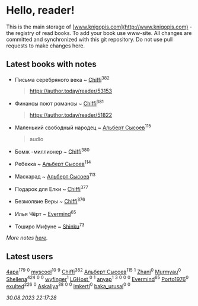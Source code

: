 # Hello, reader!
This is the main storage of [www.knigopis.com](http://www.knigopis.com) - the registry of read books.
To add your book use www-site. All changes are committed and synchronized with this git repository.
Do not use pull requests to make changes here.


## Latest books with notes
* Письма серебряного века ~ [Chiffi](users/105/105831994080785626680-google)<sup>382</sup>
    > https://author.today/reader/53153

* Финансы поют романсы ~ [Chiffi](users/105/105831994080785626680-google)<sup>381</sup>
    > https://author.today/reader/51822

* Маленький свободный народец ~ [Альберт Сысоев](users/474/47446642-vkontakte)<sup>115</sup>
    > audio

* Бомж -миллионер ~ [Chiffi](users/105/105831994080785626680-google)<sup>380</sup>

* Ребекка ~ [Альберт Сысоев](users/474/47446642-vkontakte)<sup>114</sup>

* Маскарад ~ [Альберт Сысоев](users/474/47446642-vkontakte)<sup>113</sup>

* Подарок для Елки ~ [Chiffi](users/105/105831994080785626680-google)<sup>377</sup>

* Безмолвие Веры ~ [Chiffi](users/105/105831994080785626680-google)<sup>376</sup>

* Илья Чёрт ~ [Evermind](users/302/302928912-vkontakte)<sup>65</sup>

* Тоширо Мифуне ~ [Shinku](users/109/109176126475581739292-google)<sup>73</sup>


_More notes [here](latest_books_with_notes.md)._


## Latest users
[4apa](users/117/117392596378069249667-google)<sup>179</sup> 
[](users/116/116461044320164710012-google)<sup>0</sup> 
[myscool](users/101/101429613411254493072-google)<sup>10</sup> 
[](users/101/101368518035734751027-google)<sup>9</sup> 
[Chiffi](users/105/105831994080785626680-google)<sup>382</sup> 
[Альберт Сысоев](users/474/47446642-vkontakte)<sup>115</sup> 
[](users/115/115714542148878544061-google)<sup>1</sup> 
[Zhani](users/109/109586026743199600506-google)<sup>0</sup> 
[Murmyau](users/107/107272984290708451258-google)<sup>0</sup> 
[Shellena](users/134/13413591548892934957-mailru)<sup>424</sup> 
[](users/103/1035563327194476370-mailru)<sup>0</sup> 
[](users/106/106851335280025411906-google)<sup>0</sup> 
[wyfinger](users/112/112391692490886789680-google)<sup>1</sup> 
[LGHost ](users/102/102855694228637360492-google)<sup>0</sup> 
[](users/115/115449516373977572535-google)<sup>1</sup> 
[anyap](users/103/103930748205001962013-google)<sup>1</sup> 
[](users/115/115679528795083704722-google)<sup>3</sup> 
[](users/689/689369-yandex)<sup>0</sup> 
[](users/115/115492791709892549851-google)<sup>0</sup> 
[](users/107/107558849409631001804-google)<sup>0</sup> 
[Evermind](users/302/302928912-vkontakte)<sup>65</sup> 
[Porto1976](users/108/108908472397557066121-google)<sup>0</sup> 
[exulted](users/100/100599204551896265722-google)<sup>226</sup> 
[](users/104/104528443968479603994-google)<sup>0</sup> 
[Askaliya](users/326/326783541-vkontakte)<sup>38</sup> 
[](users/103/103541795835665788358-google)<sup>0</sup> 
[](users/104/104282384947054765504-google)<sup>0</sup> 
[imkertl](users/165/16540990-yandex)<sup>0</sup> 
[baka_urusai](users/115/115569136606526758964-google)<sup>0</sup> 
[](users/118/118165305142448461387-google)<sup>0</sup> 


_30.08.2023 22:17:28_

